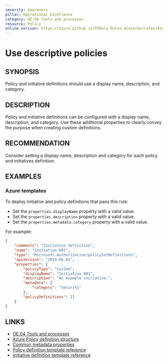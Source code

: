```yaml
---
severity: Awareness
pillar: Operational Excellence
category: OE:04 Tools and processes
resource: Policy
online version: https://azure.github.io/PSRule.Rules.Azure/en/rules/Azure.Policy.Descriptors/
---
```


# Use descriptive policies

## SYNOPSIS

Policy and initiative definitions should use a display name, description, and category.

## DESCRIPTION

Policy and initiative definitions can be configured with a display name, description, and category.
Use these additional properties to clearly convey the purpose when creating custom definitions.

## RECOMMENDATION

Consider setting a display name, description and category for each policy and initiatives definition.

## EXAMPLES

### Azure templates

To deploy initiative and policy definitions that pass this rule:

- Set the `properties.displayName` property with a valid value.
- Set the `properties.description` property with a valid value.
- Set the `properties.metadata.category` property with a valid value.

For example:

```json
{
    "comments": "Initiative definition",
    "name": "initiative-001",
    "type": "Microsoft.Authorization/policySetDefinitions",
    "apiVersion": "2019-06-01",
    "properties": {
        "policyType": "Custom",
        "displayName": "Initiative 001",
        "description": "An example initiative.",
        "metadata": {
            "category": "Security"
        },
        "policyDefinitions": []
    }
}
```

## LINKS

- [OE:04 Tools and processes](https://learn.microsoft.com/azure/well-architected/operational-excellence/tools-processes)
- [Azure Policy definition structure](https://learn.microsoft.com/azure/governance/policy/concepts/definition-structure#display-name-and-description)
- [Common metadata properties](https://learn.microsoft.com/azure/governance/policy/concepts/definition-structure#common-metadata-properties)
- [Policy definition template reference](https://learn.microsoft.com/azure/templates/microsoft.authorization/policydefinitions)
- [Initiative definition template reference](https://learn.microsoft.com/azure/templates/microsoft.authorization/policysetdefinitions)
